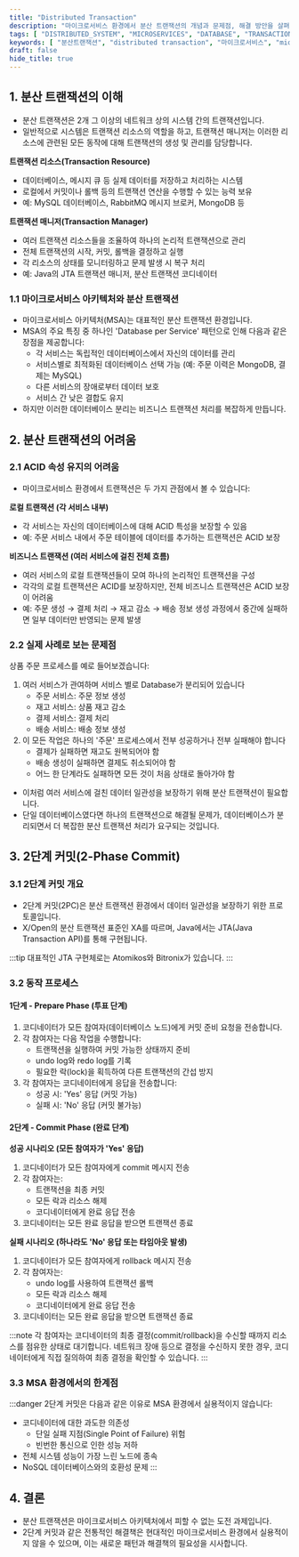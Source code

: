 ```yaml
---
title: "Distributed Transaction"
description: "마이크로서비스 환경에서 분산 트랜잭션의 개념과 문제점, 해결 방안을 살펴봅니다. 특히 2단계 커밋(2-Phase Commit)의 동작 방식과 한계점을 상세히 알아보고, 실제 구현 시 고려해야 할 점들을 다룹니다."
tags: [ "DISTRIBUTED_SYSTEM", "MICROSERVICES", "DATABASE", "TRANSACTION", "ARCHITECTURE", "BACKEND" ]
keywords: [ "분산트랜잭션", "distributed transaction", "마이크로서비스", "microservices", "MSA", "2단계커밋", "2PC", "two phase commit", "데이터베이스", "database", "트랜잭션", "transaction", "ACID", "백엔드", "backend" ]
draft: false
hide_title: true
---
```


## 1. 분산 트랜잭션의 이해

- 분산 트랜잭션은 2개 그 이상의 네트워크 상의 시스템 간의 트랜잭션입니다.
- 일반적으로 시스템은 트랜잭션 리소스의 역할을 하고, 트랜잭션 매니저는 이러한 리소스에 관련된 모든 동작에 대해 트랜잭션의 생성 및 관리를 담당합니다.

**트랜잭션 리소스(Transaction Resource)**

- 데이터베이스, 메시지 큐 등 실제 데이터를 저장하고 처리하는 시스템
- 로컬에서 커밋이나 롤백 등의 트랜잭션 연산을 수행할 수 있는 능력 보유
- 예: MySQL 데이터베이스, RabbitMQ 메시지 브로커, MongoDB 등

**트랜잭션 매니저(Transaction Manager)**

- 여러 트랜잭션 리소스들을 조율하여 하나의 논리적 트랜잭션으로 관리
- 전체 트랜잭션의 시작, 커밋, 롤백을 결정하고 실행
- 각 리소스의 상태를 모니터링하고 문제 발생 시 복구 처리
- 예: Java의 JTA 트랜잭션 매니저, 분산 트랜잭션 코디네이터

### 1.1 마이크로서비스 아키텍처와 분산 트랜잭션

- 마이크로서비스 아키텍처(MSA)는 대표적인 분산 트랜잭션 환경입니다.
- MSA의 주요 특징 중 하나인 'Database per Service' 패턴으로 인해 다음과 같은 장점을 제공합니다:
	- 각 서비스는 독립적인 데이터베이스에서 자신의 데이터를 관리
	- 서비스별로 최적화된 데이터베이스 선택 가능 (예: 주문 이력은 MongoDB, 결제는 MySQL)
	- 다른 서비스의 장애로부터 데이터 보호
	- 서비스 간 낮은 결합도 유지
- 하지만 이러한 데이터베이스 분리는 비즈니스 트랜잭션 처리를 복잡하게 만듭니다.

## 2. 분산 트랜잭션의 어려움

### 2.1 ACID 속성 유지의 어려움

- 마이크로서비스 환경에서 트랜잭션은 두 가지 관점에서 볼 수 있습니다:

**로컬 트랜잭션 (각 서비스 내부)**

- 각 서비스는 자신의 데이터베이스에 대해 ACID 특성을 보장할 수 있음
- 예: 주문 서비스 내에서 주문 테이블에 데이터를 추가하는 트랜잭션은 ACID 보장

**비즈니스 트랜잭션 (여러 서비스에 걸친 전체 흐름)**

- 여러 서비스의 로컬 트랜잭션들이 모여 하나의 논리적인 트랜잭션을 구성
- 각각의 로컬 트랜잭션은 ACID를 보장하지만, 전체 비즈니스 트랜잭션은 ACID 보장이 어려움
- 예: 주문 생성 → 결제 처리 → 재고 감소 → 배송 정보 생성 과정에서 중간에 실패하면 일부 데이터만 반영되는 문제 발생

### 2.2 실제 사례로 보는 문제점

상품 주문 프로세스를 예로 들어보겠습니다:

1. 여러 서비스가 관여하며 서비스 별로 Database가 분리되어 있습니다
	- 주문 서비스: 주문 정보 생성
	- 재고 서비스: 상품 재고 감소
	- 결제 서비스: 결제 처리
	- 배송 서비스: 배송 정보 생성
2. 이 모든 작업은 하나의 '주문' 프로세스에서 전부 성공하거나 전부 실패해야 합니다
	- 결제가 실패하면 재고도 원복되어야 함
	- 배송 생성이 실패하면 결제도 취소되어야 함
	- 어느 한 단계라도 실패하면 모든 것이 처음 상태로 돌아가야 함
- 이처럼 여러 서비스에 걸친 데이터 일관성을 보장하기 위해 분산 트랜잭션이 필요합니다.
- 단일 데이터베이스였다면 하나의 트랜잭션으로 해결될 문제가, 데이터베이스가 분리되면서 더 복잡한 분산 트랜잭션 처리가 요구되는 것입니다.

## 3. 2단계 커밋(2-Phase Commit)

### 3.1 2단계 커밋 개요

- 2단계 커밋(2PC)은 분산 트랜잭션 환경에서 데이터 일관성을 보장하기 위한 프로토콜입니다.
- X/Open의 분산 트랜잭션 표준인 XA를 따르며, Java에서는 JTA(Java Transaction API)를 통해 구현됩니다.

:::tip
대표적인 JTA 구현체로는 Atomikos와 Bitronix가 있습니다.
:::

### 3.2 동작 프로세스

#### 1단계 - Prepare Phase (투표 단계)

1. 코디네이터가 모든 참여자(데이터베이스 노드)에게 커밋 준비 요청을 전송합니다.
2. 각 참여자는 다음 작업을 수행합니다:
	- 트랜잭션을 실행하여 커밋 가능한 상태까지 준비
	- undo log와 redo log를 기록
	- 필요한 락(lock)을 획득하여 다른 트랜잭션의 간섭 방지
3. 각 참여자는 코디네이터에게 응답을 전송합니다:
	- 성공 시: 'Yes' 응답 (커밋 가능)
	- 실패 시: 'No' 응답 (커밋 불가능)

#### 2단계 - Commit Phase (완료 단계)

**성공 시나리오 (모든 참여자가 'Yes' 응답)**

1. 코디네이터가 모든 참여자에게 commit 메시지 전송
2. 각 참여자는:
	- 트랜잭션을 최종 커밋
	- 모든 락과 리소스 해제
	- 코디네이터에게 완료 응답 전송
3. 코디네이터는 모든 완료 응답을 받으면 트랜잭션 종료

**실패 시나리오 (하나라도 'No' 응답 또는 타임아웃 발생)**

1. 코디네이터가 모든 참여자에게 rollback 메시지 전송
2. 각 참여자는:
	- undo log를 사용하여 트랜잭션 롤백
	- 모든 락과 리소스 해제
	- 코디네이터에게 완료 응답 전송
3. 코디네이터는 모든 완료 응답을 받으면 트랜잭션 종료

:::note
각 참여자는 코디네이터의 최종 결정(commit/rollback)을 수신할 때까지 리소스를 점유한 상태로 대기합니다. 네트워크 장애 등으로 결정을 수신하지 못한 경우, 코디네이터에게 직접 질의하여 최종 결정을 확인할
수 있습니다.
:::

### 3.3 MSA 환경에서의 한계점

:::danger
2단계 커밋은 다음과 같은 이유로 MSA 환경에서 실용적이지 않습니다:

- 코디네이터에 대한 과도한 의존성
	- 단일 실패 지점(Single Point of Failure) 위험
	- 빈번한 통신으로 인한 성능 저하
- 전체 시스템 성능이 가장 느린 노드에 종속
- NoSQL 데이터베이스와의 호환성 문제
  :::

## 4. 결론

- 분산 트랜잭션은 마이크로서비스 아키텍처에서 피할 수 없는 도전 과제입니다.
- 2단계 커밋과 같은 전통적인 해결책은 현대적인 마이크로서비스 환경에서 실용적이지 않을 수 있으며, 이는 새로운 패턴과 해결책의 필요성을 시사합니다.